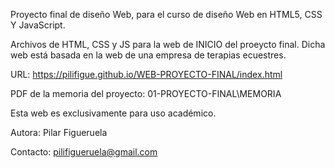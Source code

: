 Proyecto final de diseño Web, para el curso de diseño Web en HTML5, CSS Y JavaScript.

Archivos de HTML, CSS y JS para la web de INICIO del proeycto final. Dicha web está basada en la web de una empresa de terapias ecuestres.

URL: https://pilifigue.github.io/WEB-PROYECTO-FINAL/index.html

PDF de la memoria del proyecto: 01-PROYECTO-FINAL\MEMORIA

Esta web es exclusivamente para uso académico.

Autora: Pilar Figueruela 

Contacto: pilifigueruela@gmail.com
